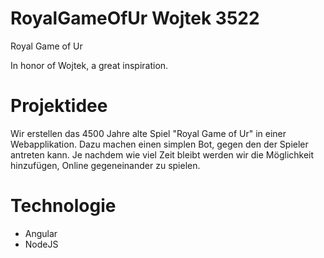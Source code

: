 # RoyalGameOfUr Wojtek 3522
Royal Game of Ur

In honor of Wojtek, a great inspiration.

# Projektidee
Wir erstellen das 4500 Jahre alte Spiel "Royal Game of Ur" in einer Webapplikation. Dazu machen einen simplen Bot, gegen den der Spieler antreten kann.
Je nachdem wie viel Zeit bleibt werden wir die Möglichkeit hinzufügen, Online gegeneinander zu spielen.

# Technologie
- Angular
- NodeJS
